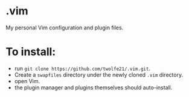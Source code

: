 # .vim
My personal Vim configuration and plugin files.

# To install:
- run `git clone https://github.com/twolfe21/.vim.git`.
- Create a `swapfiles` directory under the newly cloned `.vim` directory.
- open Vim.
- the plugin manager and plugins themselves should auto-install.
